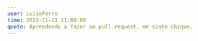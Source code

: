 ```yaml
---
user: LuisaFerro
time: 2022-11-11 11:00:00
quote: Aprendendo a fazer um pull request, me sinto chique.
---
```

